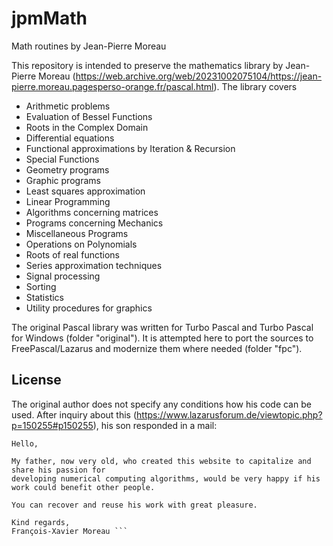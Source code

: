 # jpmMath
Math routines by Jean-Pierre Moreau

This repository is intended to preserve the mathematics library by Jean-Pierre Moreau (https://web.archive.org/web/20231002075104/https://jean-pierre.moreau.pagesperso-orange.fr/pascal.html). The library covers

* Arithmetic problems
* Evaluation of Bessel Functions
* Roots in the Complex Domain
* Differential equations
* Functional approximations by Iteration & Recursion
* Special Functions
* Geometry programs
* Graphic programs
* Least squares approximation
* Linear Programming
* Algorithms concerning matrices
* Programs concerning Mechanics
* Miscellaneous Programs
* Operations on Polynomials
* Roots of real functions
* Series approximation techniques
* Signal processing
* Sorting
* Statistics
* Utility procedures for graphics

The original Pascal library was written for Turbo Pascal and Turbo Pascal for Windows (folder "original"). It is attempted here to port the sources to FreePascal/Lazarus and modernize them where needed (folder "fpc").

## License ##
The original author does not specify any conditions how his code can be used. After inquiry about this (https://www.lazarusforum.de/viewtopic.php?p=150255#p150255), his son responded in a mail:

```
Hello,

My father, now very old, who created this website to capitalize and share his passion for
developing numerical computing algorithms, would be very happy if his work could benefit other people.

You can recover and reuse his work with great pleasure.

Kind regards,
François-Xavier Moreau ```
